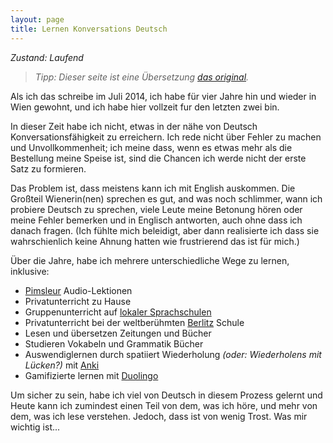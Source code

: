 ```yaml
---
layout: page
title: Lernen Konversations Deutsch
---
```


_Zustand: Laufend_

> _Tipp: Dieser seite ist eine Übersetzung [das original](/projects/de-b2)._

Als ich das schreibe im Juli 2014, ich habe für vier Jahre hin und wieder in Wien gewohnt, und ich habe hier vollzeit fur den letzten zwei bin.

In dieser Zeit habe ich nicht, etwas in der nähe von Deutsch Konversationsfähigkeit zu erreichern. Ich rede nicht über Fehler zu machen und Unvollkommenheit; ich meine dass, wenn es etwas mehr als die Bestellung meine Speise ist, sind die Chancen ich werde nicht der erste Satz zu formieren.

Das Problem ist, dass meistens kann ich mit English auskommen. Die Großteil Wienerin(nen) sprechen es gut, and was noch schlimmer, wann ich probiere Deutsch zu sprechen, viele Leute meine Betonung hören oder meine Fehler bemerken und in Englisch antworten, auch ohne dass ich danach fragen. (Ich fühlte mich beleidigt, aber dann realisierte ich dass sie wahrschienlich keine Ahnung hatten wie frustrierend das ist für mich.)

Über die Jahre, habe ich mehrere unterschiedliche Wege zu lernen, inklusive:

 - [Pimsleur](http://de.wikipedia.org/wiki/Pimsleur) Audio-Lektionen
 - Privatunterricht zu Hause
 - Gruppenunterricht auf [lokaler Sprachschulen](http://www.alpha.at)
 - Privatunterricht bei der weltberühmten [Berlitz](http://de.wikipedia.org/wiki/Berlitz_Sprachschulen) Schule
 - Lesen und übersetzen Zeitungen und Bücher
 - Studieren Vokabeln und Grammatik Bücher
 - Auswendiglernen durch spatiiert Wiederholung _(oder: Wiederholens mit Lücken?)_ mit [Anki](http://de.wikipedia.org/wiki/Anki)
 - Gamifizierte lernen mit [Duolingo](https://en.wikipedia.org/wiki/Duolingo)

Um sicher zu sein, habe ich viel von Deutsch in diesem Prozess gelernt und Heute kann ich zumindest einen Teil von dem, was ich höre, und mehr von dem, was ich lese verstehen. Jedoch, dass ist von wenig Trost. Was mir wichtig ist...


